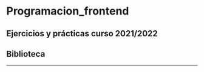 # Programacion_frontend
Ejercicios y prácticas curso 2021/2022
--------------------------------------
## Biblioteca

-----------------------------------
